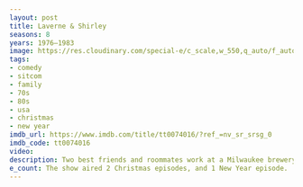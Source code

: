 ```yaml
---
layout: post
title: Laverne & Shirley
seasons: 8
years: 1976–1983
image: https://res.cloudinary.com/special-e/c_scale,w_550,q_auto/f_auto/Series%20posters/Laverne_Shirley.png
tags: 
- comedy
- sitcom
- family
- 70s
- 80s
- usa
- christmas
- new year
imdb_url: https://www.imdb.com/title/tt0074016/?ref_=nv_sr_srsg_0
imdb_code: tt0074016
video: 
description: Two best friends and roommates work at a Milwaukee brewery, causing chaos and laughter in this classic '70s sitcom.
e_count: The show aired 2 Christmas episodes, and 1 New Year episode.
---
```

